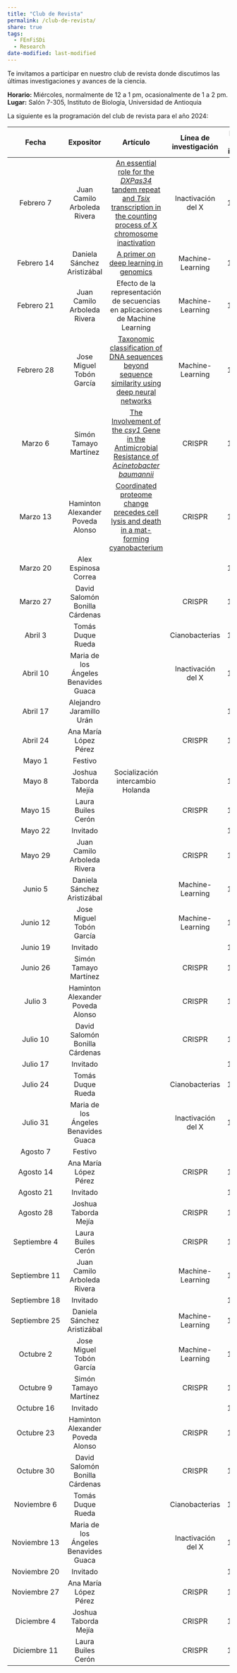```yaml
---
title: "Club de Revista"
permalink: /club-de-revista/
share: true
tags:
  - FEnFiSDi
  - Research 
date-modified: last-modified
---
```


Te invitamos a participar en nuestro club de revista donde discutimos las últimas investigaciones y avances de la ciencia.

**Horario:** Miércoles, normalmente de 12 a 1 pm, ocasionalmente de 1 a 2 pm.\
**Lugar:** Salón 7-305, Instituto de Biología, Universidad de Antioquia

La siguiente es la programación del club de revista para el año 2024:

|     Fecha     |              Expositor               |                                                                                  Artículo                                                                                  | Línea de investigación | Hora de inicio |
|:-------------:|:-------------:|:-------------:|:-------------:|:-------------:|
|   Febrero 7   |     Juan Camilo Arboleda Rivera      | [An essential role for the *DXPas34* tandem repeat and *Tsix* transcription in the counting process of X chromosome inactivation](https://doi.org/10.1073/pnas.0602381103) |   Inactivación del X   |     12:00      |
|  Febrero 14   |     Daniela Sánchez Aristizábal      |                                             [A primer on deep learning in genomics](https://doi.org/10.1038/s41588-018-0295-5)                                             |    Machine-Learning    |     12:00      |
|  Febrero 21   |     Juan Camilo Arboleda Rivera      |                                               Efecto de la representación de secuencias en aplicaciones de Machine Learning                                                |    Machine-Learning    |     12:00      |
|  Febrero 28   |       Jose Miguel Tobón García       |                 [Taxonomic classification of DNA sequences beyond sequence similarity using deep neural networks](https://doi.org/10.1073/pnas.2122636119)                 |    Machine-Learning    |     13:00      |
|    Marzo 6    |        Simón Tamayo Martínez         |               [The Involvement of the *csy1* Gene in the Antimicrobial Resistance of *Acinetobacter baumannii*](https://doi.org/10.3389%2Ffmed.2022.797104)                |         CRISPR         |     12:00      |
|   Marzo 13    |   Haminton Alexander Poveda Alonso   |                  [Coordinated proteome change precedes cell lysis and death in a mat-forming cyanobacterium](https://doi.org/10.1038/s41396-023-01545-3)                   |         CRISPR         |     12:00      |
|   Marzo 20    |         Alex Espinosa Correa         |                                                                                                                                                                            |                        |     12:00      |
|   Marzo 27    |    David Salomón Bonilla Cárdenas    |                                                                                                                                                                            |         CRISPR         |     12:00      |
|    Abril 3    |          Tomás Duque Rueda           |                                                                                                                                                                            |     Cianobacterias     |     12:00      |
|   Abril 10    | Maria de los Ángeles Benavides Guaca |                                                                                                                                                                            |   Inactivación del X   |     12:00      |
|   Abril 17    |       Alejandro Jaramillo Urán       |                                                                                                                                                                            |                        |     12:00      |
|   Abril 24    |        Ana María López Pérez         |                                                                                                                                                                            |         CRISPR         |     12:00      |
|    Mayo 1     |               Festivo                |                                                                                                                                                                            |                        |                |
|    Mayo 8     |         Joshua Taborda Mejía         |                                                                     Socialización intercambio Holanda                                                                      |                        |     12:00      |
|    Mayo 15    |          Laura Builes Cerón          |                                                                                                                                                                            |         CRISPR         |     12:00      |
|    Mayo 22    |               Invitado               |                                                                                                                                                                            |                        |     12:00      |
|    Mayo 29    |     Juan Camilo Arboleda Rivera      |                                                                                                                                                                            |         CRISPR         |     12:00      |
|    Junio 5    |     Daniela Sánchez Aristizábal      |                                                                                                                                                                            |    Machine-Learning    |     12:00      |
|   Junio 12    |       Jose Miguel Tobón García       |                                                                                                                                                                            |    Machine-Learning    |     13:00      |
|   Junio 19    |               Invitado               |                                                                                                                                                                            |                        |     12:00      |
|   Junio 26    |        Simón Tamayo Martínez         |                                                                                                                                                                            |         CRISPR         |     12:00      |
|    Julio 3    |   Haminton Alexander Poveda Alonso   |                                                                                                                                                                            |         CRISPR         |     12:00      |
|   Julio 10    |    David Salomón Bonilla Cárdenas    |                                                                                                                                                                            |         CRISPR         |     12:00      |
|   Julio 17    |               Invitado               |                                                                                                                                                                            |                        |     12:00      |
|   Julio 24    |          Tomás Duque Rueda           |                                                                                                                                                                            |     Cianobacterias     |     12:00      |
|   Julio 31    | Maria de los Ángeles Benavides Guaca |                                                                                                                                                                            |   Inactivación del X   |     12:00      |
|   Agosto 7    |               Festivo                |                                                                                                                                                                            |                        |                |
|   Agosto 14   |        Ana María López Pérez         |                                                                                                                                                                            |         CRISPR         |     12:00      |
|   Agosto 21   |               Invitado               |                                                                                                                                                                            |                        |     12:00      |
|   Agosto 28   |         Joshua Taborda Mejía         |                                                                                                                                                                            |         CRISPR         |     12:00      |
| Septiembre 4  |          Laura Builes Cerón          |                                                                                                                                                                            |         CRISPR         |     12:00      |
| Septiembre 11 |     Juan Camilo Arboleda Rivera      |                                                                                                                                                                            |    Machine-Learning    |     12:00      |
| Septiembre 18 |               Invitado               |                                                                                                                                                                            |                        |     12:00      |
| Septiembre 25 |     Daniela Sánchez Aristizábal      |                                                                                                                                                                            |    Machine-Learning    |     12:00      |
|   Octubre 2   |       Jose Miguel Tobón García       |                                                                                                                                                                            |    Machine-Learning    |     13:00      |
|   Octubre 9   |        Simón Tamayo Martínez         |                                                                                                                                                                            |         CRISPR         |     12:00      |
|  Octubre 16   |               Invitado               |                                                                                                                                                                            |                        |     12:00      |
|  Octubre 23   |   Haminton Alexander Poveda Alonso   |                                                                                                                                                                            |         CRISPR         |     12:00      |
|  Octubre 30   |    David Salomón Bonilla Cárdenas    |                                                                                                                                                                            |         CRISPR         |     12:00      |
|  Noviembre 6  |          Tomás Duque Rueda           |                                                                                                                                                                            |     Cianobacterias     |     12:00      |
| Noviembre 13  | Maria de los Ángeles Benavides Guaca |                                                                                                                                                                            |   Inactivación del X   |     12:00      |
| Noviembre 20  |               Invitado               |                                                                                                                                                                            |                        |     12:00      |
| Noviembre 27  |        Ana María López Pérez         |                                                                                                                                                                            |         CRISPR         |     12:00      |
|  Diciembre 4  |         Joshua Taborda Mejía         |                                                                                                                                                                            |         CRISPR         |     12:00      |
| Diciembre 11  |          Laura Builes Cerón          |                                                                                                                                                                            |         CRISPR         |     12:00      |
